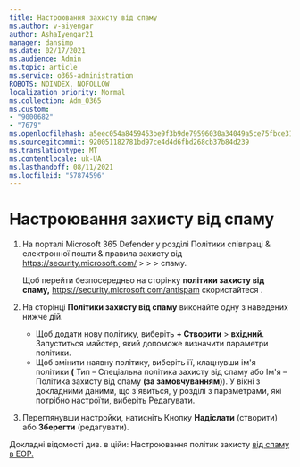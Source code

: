 ```yaml
---
title: Настроювання захисту від спаму
ms.author: v-aiyengar
author: AshaIyengar21
manager: dansimp
ms.date: 02/17/2021
ms.audience: Admin
ms.topic: article
ms.service: o365-administration
ROBOTS: NOINDEX, NOFOLLOW
localization_priority: Normal
ms.collection: Adm_O365
ms.custom:
- "9000682"
- "7679"
ms.openlocfilehash: a5eec054a8459453be9f3b9de79596030a34049a5ce75fbce31240d8e413d5b9
ms.sourcegitcommit: 920051182781bd97ce4d4d6fbd268cb37b84d239
ms.translationtype: MT
ms.contentlocale: uk-UA
ms.lasthandoff: 08/11/2021
ms.locfileid: "57874596"
---
```

# <a name="set-up-an-anti-spam-protection"></a>Настроювання захисту від спаму

1. На порталі Microsoft 365 Defender у розділі Політики співпраці & електронної пошти & правила захисту від <https://security.microsoft.com/>  \>  \>  \>  спаму. 

   Щоб перейти безпосередньо на сторінку **політики захисту від спаму,** <https://security.microsoft.com/antispam> скористайтеся .

2. На сторінці **Політики захисту від спаму** виконайте одну з наведених нижче дій.
   - Щоб додати нову політику, виберіть **+ Створити** \> **вхідний**. Запуститься майстер, який допоможе визначити параметри політики.
   - Щоб змінити наявну політику, виберіть її, клацнувши ім'я політики  **(** Тип – Спеціальна політика захисту від спаму або Ім'я – Політика захисту від спаму **(за замовчуванням)**).  У вікні з докладними даними,  що з'явиться, у розділі з параметрами, які потрібно настроїти, виберіть Редагувати.

3. Переглянувши настройки, натисніть Кнопку **Надіслати** (створити) або **Зберегти** (редагувати).

Докладні відомості див. в ційи: Настроювання політик захисту [від спаму в EOP.](https://docs.microsoft.com/microsoft-365/security/office-365-security/configure-your-spam-filter-policies)
